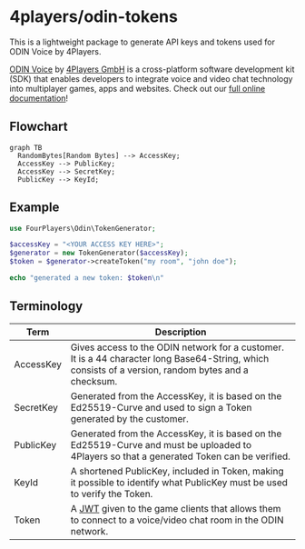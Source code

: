 # 4players/odin-tokens

This is a lightweight package to generate API keys and tokens used for ODIN Voice by 4Players.

[ODIN Voice](https://odin.4players.io/voice-chat/) by [4Players GmbH](https://www.4players.io/company/about_us/) is a cross-platform software development kit (SDK)
that enables developers to integrate voice and video chat technology into multiplayer games, apps and websites.
Check out our [full online documentation](https://docs.4players.io/voice/)!


## Flowchart

```mermaid
graph TB
  RandomBytes[Random Bytes] --> AccessKey;
  AccessKey --> PublicKey;
  AccessKey --> SecretKey;
  PublicKey --> KeyId;
```

## Example

```php
use FourPlayers\Odin\TokenGenerator;

$accessKey = "<YOUR ACCESS KEY HERE>";
$generator = new TokenGenerator($accessKey);
$token = $generator->createToken("my room", "john doe");

echo "generated a new token: $token\n"
```

## Terminology

| Term      | Description                                                                                                                                         |
| --------- | --------------------------------------------------------------------------------------------------------------------------------------------------- |
| AccessKey | Gives access to the ODIN network for a customer. It is a 44 character long Base64-String, which consists of a version, random bytes and a checksum. |
| SecretKey | Generated from the AccessKey, it is based on the Ed25519-Curve and used to sign a Token generated by the customer.                                  |
| PublicKey | Generated from the AccessKey, it is based on the Ed25519-Curve and must be uploaded to 4Players so that a generated Token can be verified.          |
| KeyId     | A shortened PublicKey, included in Token, making it possible to identify what PublicKey must be used to verify the Token.                           |
| Token     | A [JWT] given to the game clients that allows them to connect to a voice/video chat room in the ODIN network.                                       |

[jwt]: https://en.wikipedia.org/wiki/JSON_Web_Token
